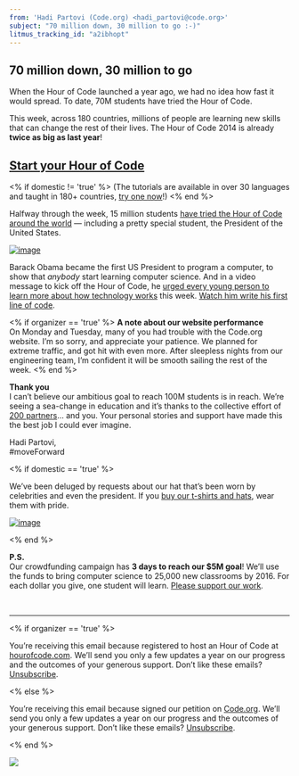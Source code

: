 ```yaml
---
from: 'Hadi Partovi (Code.org) <hadi_partovi@code.org>'
subject: "70 million down, 30 million to go :-)"
litmus_tracking_id: "a2ibhopt"
---
```

## 70 million down, 30 million to go

When the Hour of Code launched a year ago, we had no idea how fast it would spread. To date, 70M students have tried the Hour of Code.

This week, across 180 countries, millions of people are learning new skills that can change the rest of their lives. The Hour of Code 2014 is already **twice as big as last year**!

## [Start your Hour of Code](https://code.org/)

<% if domestic != 'true' %>
(The tutorials are available in over 30 languages and taught in 180+ countries, [try one now](https://code.org/learn/)!)
<% end %>

Halfway through the week, 15 million students [have tried the Hour of Code around the world](http://code.org/) — including a pretty special student, the President of the United States.

[![image](https://code.org/images/email/fit-500/fist-bump.png)](http://youtu.be/zDNoJHEambA)

Barack Obama became the first US President to program a computer, to show that *anybody* start learning computer science. And in a video message to kick off the Hour of Code, he [urged every young person to learn more about how technology works](https://www.youtube.com/watch?v=JDw1ii7aKwg) this week. [Watch him write his first line of code](http://youtu.be/zDNoJHEambA).

<% if organizer == 'true' %>
**A note about our website performance**<br />
On Monday and Tuesday, many of you had trouble with the Code.org website. I’m so sorry, and appreciate your patience. We planned for extreme traffic, and got hit with even more. After sleepless nights from our engineering team, I’m confident it will be smooth sailing the rest of the week. 
<% end %>

**Thank you**<br />
I can’t believe our ambitious goal to reach 100M students is in reach. We’re seeing a sea-change in education and it’s thanks to the collective effort of [200 partners](https://code.org/about/partners/)... and you. Your personal stories and support have made this the best job I could ever imagine. 

Hadi Partovi,<br />#moveForward


<% if domestic == 'true' %>

We’ve been deluged by requests about our hat that’s been worn by celebrities and even the president. If you [buy our t-shirts and hats](https://code.org/shop/), wear them with pride.

[![image](https://code.org/images/email/fit-400/swag.png)](https://code.org/shop/)

<% end %>

**P.S.**<br />
Our crowdfunding campaign has **3 days to reach our $5M goal**! We’ll use the funds to bring computer science to 25,000 new classrooms by 2016. For each dollar you give, one student will learn. [Please support our work](https://code.org/donate/).

<br/>
<hr/>

<% if organizer == 'true' %>

You’re receiving this email because registered to host an Hour of Code at [hourofcode.com](http://hourofcode.com/). We’ll send you only a few updates a year on our progress and the outcomes of your generous support. Don’t like these emails? [Unsubscribe](<%= unsubscribe_link %>).

<% else %>

You’re receiving this email because signed our petition on [Code.org](http://code.org/). We’ll send you only a few updates a year on our progress and the outcomes of your generous support. Don’t like these emails? [Unsubscribe](<%= unsubscribe_link %>).

<% end %>

![](<%= tracking_pixel %>)

